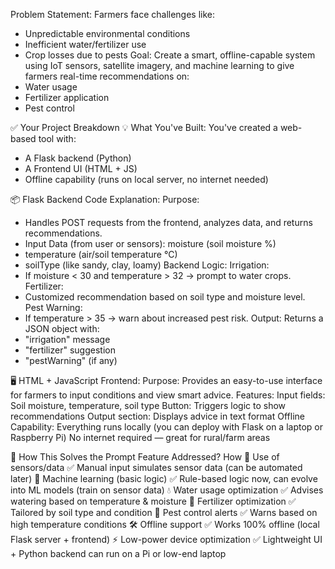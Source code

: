 Problem Statement:
Farmers face challenges like:
- Unpredictable environmental conditions
- Inefficient water/fertilizer use
- Crop losses due to pests
Goal:
Create a smart, offline-capable system using IoT sensors, satellite imagery, and machine learning to give farmers real-time recommendations on:
- Water usage
- Fertilizer application
- Pest control
  
✅ Your Project Breakdown
💡 What You've Built:
You've created a web-based tool with:
- A Flask backend (Python)
- A Frontend UI (HTML + JS)
- Offline capability (runs on local server, no internet needed)
  
📦 Flask Backend Code Explanation:
Purpose:
- Handles POST requests from the frontend, analyzes data, and returns recommendations.
- Input Data (from user or sensors):
  moisture (soil moisture %)
- temperature (air/soil temperature °C)
- soilType (like sandy, clay, loamy)
Backend Logic:
Irrigation:
- If moisture < 30 and temperature > 32 → prompt to water crops.
Fertilizer:
- Customized recommendation based on soil type and moisture level.
Pest Warning:
- If temperature > 35 → warn about increased pest risk.
Output:
Returns a JSON object with:
- "irrigation" message
- "fertilizer" suggestion
- "pestWarning" (if any)
  
🖥️ HTML + JavaScript Frontend:
Purpose:
Provides an easy-to-use interface for farmers to input conditions and view smart advice.
Features:
Input fields: Soil moisture, temperature, soil type
Button: Triggers logic to show recommendations
Output section: Displays advice in text format
Offline Capability:
Everything runs locally (you can deploy with Flask on a laptop or Raspberry Pi)
No internet required — great for rural/farm areas

🚀 How This Solves the Prompt
Feature	Addressed?	How
📡 Use of sensors/data              	✅	Manual input simulates sensor data (can be automated later)
🤖 Machine learning (basic logic)   	✅	Rule-based logic now, can evolve into ML models (train on sensor data)
💧 Water usage optimization	          ✅	Advises watering based on temperature & moisture
🌿 Fertilizer optimization	          ✅	Tailored by soil type and condition
🐛 Pest control alerts	              ✅	Warns based on high temperature conditions
🛠️ Offline support	                  ✅	Works 100% offline (local Flask server + frontend)
⚡ Low-power device optimization	    ✅	Lightweight UI + Python backend can run on a Pi or low-end laptop
